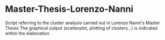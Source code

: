 # Master-Thesis-Lorenzo-Nanni
Script referring to the cluster analysis carried out in Lorenzo Nanni's Master Thesis
The graphical output (scatterplot, plotting of clusters...) is indicated within the elaboration
